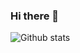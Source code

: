 ### Hi there 👋

![Github stats](https://github-readme-stats.vercel.app/api?username=karahiyo&count_private=true&show_icon=true&include_all_commits=true&hide=contribs,prs,issues,stars&show_icons=true)
